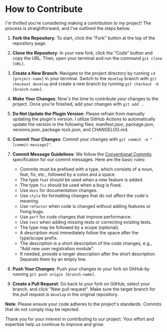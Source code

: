 # How to Contribute

I'm thrilled you're considering making a contribution to my project! The process is straightforward, and I've outlined the steps below.

1. **Fork the Repository**: To start, click the "Fork" button at the top of the repository page.

2. **Clone the Repository**: In your new fork, click the "Code" button and copy the URL. Then, open your terminal and run the command `git clone [URL]`.

3. **Create a New Branch**: Navigate to the project directory by running `cd [project-name]` in your terminal. Switch to the `develop` branch with `git checkout develop` and create a new branch by running `git checkout -b [branch-name]`.

4. **Make Your Changes**: Now's the time to contribute your changes to the project. Once you're finished, add your changes with `git add .`.

5. **Do Not Update the Plugin Version**: Please refrain from manually updating the plugin's version. I utilize GitHub Actions to automatically update the version in the following files: manifest.json, package.json, versions.json, package-lock.json, and CHANGELOG.md.

6. **Commit Your Changes**: Commit your changes with `git commit -m "[commit-message]"`.

7. **Commit Message Guidelines**: We follow the [Conventional Commits](https://www.conventionalcommits.org/en/v1.0.0/) specification for our commit messages. Here are the basic rules:
    - Commits must be prefixed with a type, which consists of a noun, feat, fix, etc., followed by a colon and a space.
    - The type `feat` should be used when a new feature is added.
    - The type `fix` should be used when a bug is fixed.
    - Use `docs` for documentation changes.
    - Use `style` for formatting changes that do not affect the code's meaning.
    - Use `refactor` when code is changed without adding features or fixing bugs.
    - Use `perf` for code changes that improve performance.
    - Use `test` when adding missing tests or correcting existing tests.
    - The type may be followed by a scope (optional).
    - A description must immediately follow the space after the type/scope prefix.
    - The description is a short description of the code changes, e.g., "Add new user registration module".
    - If needed, provide a longer description after the short description. Separate them by an empty line.

8. **Push Your Changes**: Push your changes to your fork on GitHub by running `git push origin [branch-name]`.

9. **Create a Pull Request**: Go back to your fork on GitHub, select your branch, and click "New pull request". Make sure the target branch for the pull request is `develop` in the original repository.

**Note**: Please ensure your code adheres to the project's standards. Commits that do not comply may be rejected.

Thank you for your interest in contributing to our project. Your effort and expertise help us continue to improve and grow.
